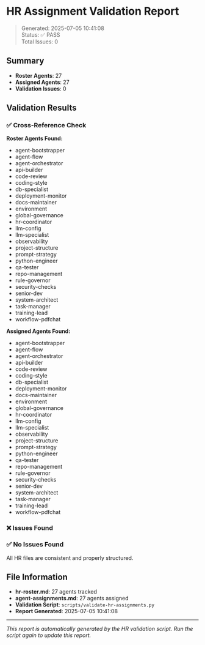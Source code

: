 # HR Assignment Validation Report

> Generated: 2025-07-05 10:41:08  
> Status: ✅ PASS  
> Total Issues: 0

## Summary

- **Roster Agents**: 27
- **Assigned Agents**: 27
- **Validation Issues**: 0

## Validation Results

### ✅ Cross-Reference Check

**Roster Agents Found:**
- agent-bootstrapper
- agent-flow
- agent-orchestrator
- api-builder
- code-review
- coding-style
- db-specialist
- deployment-monitor
- docs-maintainer
- environment
- global-governance
- hr-coordinator
- llm-config
- llm-specialist
- observability
- project-structure
- prompt-strategy
- python-engineer
- qa-tester
- repo-management
- rule-governor
- security-checks
- senior-dev
- system-architect
- task-manager
- training-lead
- workflow-pdfchat

**Assigned Agents Found:**
- agent-bootstrapper
- agent-flow
- agent-orchestrator
- api-builder
- code-review
- coding-style
- db-specialist
- deployment-monitor
- docs-maintainer
- environment
- global-governance
- hr-coordinator
- llm-config
- llm-specialist
- observability
- project-structure
- prompt-strategy
- python-engineer
- qa-tester
- repo-management
- rule-governor
- security-checks
- senior-dev
- system-architect
- task-manager
- training-lead
- workflow-pdfchat

### ❌ Issues Found

### ✅ No Issues Found

All HR files are consistent and properly structured.


## File Information

- **hr-roster.md**: 27 agents tracked
- **agent-assignments.md**: 27 agents assigned
- **Validation Script**: `scripts/validate-hr-assignments.py`
- **Report Generated**: 2025-07-05 10:41:08

---

*This report is automatically generated by the HR validation script. Run the script again to update this report.*
